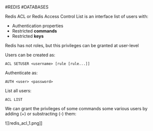 #REDIS #DATABASES 

Redis ACL or Redis Access Control List is an interface list of users with: 

* Authentication properties
* Restricted **commands**
* Restricted **keys**

Redis has not roles, but this privileges can be granted at user-level

Users can be created as: 
```redis
ACL SETUSER <username> [rule [rule...]]
```

Authenticate as: 
```redis
AUTH <user> <password>
```

List all users: 
```
ACL LIST
```

We can grant the privileges of some commands some various users by adding (+) or substracting (-) them: 

![[redis_acl_1.png]]